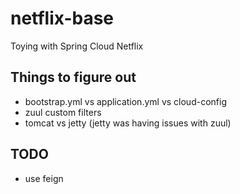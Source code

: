 # netflix-base
Toying with Spring Cloud Netflix

## Things to figure out
- bootstrap.yml vs application.yml vs cloud-config
- zuul custom filters
- tomcat vs jetty (jetty was having issues with zuul)

## TODO
- use feign

